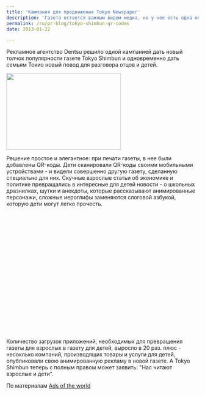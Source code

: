 ```yaml
---
title: 'Кампания для продвижения Tokyo Newspaper'
description: 'Газета остается важным видом медиа, но у нее есть одна особенность - газеты предназначены для взрослых. И это немного грустная картина, когда взрослые читают газету, дети поглощены своими мобильными гаджетами, и не общаются между собой.'
permalink: /ru/pr-blog/tokyo-shimbun-qr-codes
date: 2013-01-22

---
```


Рекламное агентство Dentsu решило одной кампанией дать новый толчок популярности газете Tokyo Shimbun и одновременно дать семьям Токио новый повод для разговора отцов и детей.

<img src="{{ site.assets }}/upload/thetokyonewspaper-sharethenewspaperwithchildren13-adagethumb.jpg" alt="" class="post__img" width="300" height="200">

Решение простое и элегантное: при печати газеты, в нее были добавлены QR-коды.  Дети сканировали QR-коды своими мобильными устройствами - и видели совершенно другую газету, сделанную специально для них. Скучные взрослые статьи об экономике и политике превращались в интересные для детей новости - о школьных дразнилках, шутки и анекдоты, которые рассказывают анимированные персонажи, сложные иероглифы заменяются слоговой азбукой, которую дети могут легко прочесть.

<object width="560" height="315"><param name="movie" value="https://www.youtube.com/v/2ouW5W_tMbg?hl=ru_RU&amp;version=3"></param><param name="allowFullScreen" value="true"></param><param name="allowscriptaccess" value="always"></param><embed src="https://www.youtube.com/v/2ouW5W_tMbg?hl=ru_RU&amp;version=3" type="application/x-shockwave-flash" width="560" height="315" allowscriptaccess="always" allowfullscreen="true"></embed></object>

Количество загрузок приложений, необходимых для превращения газеты для взрослых в газету для детей, выросло в 20 раз. плюс - несоклько компаний, производящих товары и услуги для детей, опубликовали свою анимированную рекламу в новой газете. А Tokyo Shimbun теперь с полным правом может заявить: "Нас читают взрослые и дети".

По материалам <a href="https://adsoftheworld.com/media/online/the_tokyo_newspaper_share_the_newspaper_with_children"> Ads of the world </a>

